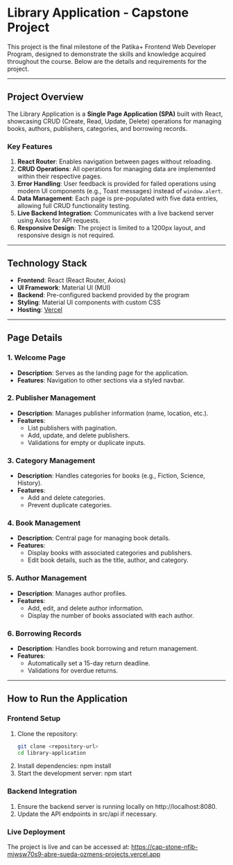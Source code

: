 # Library Application - Capstone Project

This project is the final milestone of the Patika+ Frontend Web Developer Program, designed to demonstrate the skills and knowledge acquired throughout the course. Below are the details and requirements for the project.

---

## Project Overview
The Library Application is a **Single Page Application (SPA)** built with React, showcasing CRUD (Create, Read, Update, Delete) operations for managing books, authors, publishers, categories, and borrowing records.

### Key Features
1. **React Router**: Enables navigation between pages without reloading.
2. **CRUD Operations**: All operations for managing data are implemented within their respective pages.
3. **Error Handling**: User feedback is provided for failed operations using modern UI components (e.g., Toast messages) instead of `window.alert`.
4. **Data Management**: Each page is pre-populated with five data entries, allowing full CRUD functionality testing.
5. **Live Backend Integration**: Communicates with a live backend server using Axios for API requests.
6. **Responsive Design**: The project is limited to a 1200px layout, and responsive design is not required.

---

## Technology Stack
- **Frontend**: React (React Router, Axios)
- **UI Framework**: Material UI (MUI)
- **Backend**: Pre-configured backend provided by the program
- **Styling**: Material UI components with custom CSS
- **Hosting**: [Vercel](https://vercel.com/)

---

## Page Details

### 1. **Welcome Page**
- **Description**: Serves as the landing page for the application.
- **Features**: Navigation to other sections via a styled navbar.

### 2. **Publisher Management**
- **Description**: Manages publisher information (name, location, etc.).
- **Features**:
  - List publishers with pagination.
  - Add, update, and delete publishers.
  - Validations for empty or duplicate inputs.

### 3. **Category Management**
- **Description**: Handles categories for books (e.g., Fiction, Science, History).
- **Features**:
  - Add and delete categories.
  - Prevent duplicate categories.

### 4. **Book Management**
- **Description**: Central page for managing book details.
- **Features**:
  - Display books with associated categories and publishers.
  - Edit book details, such as the title, author, and category.

### 5. **Author Management**
- **Description**: Manages author profiles.
- **Features**:
  - Add, edit, and delete author information.
  - Display the number of books associated with each author.

### 6. **Borrowing Records**
- **Description**: Handles book borrowing and return management.
- **Features**:
  - Automatically set a 15-day return deadline.
  - Validations for overdue returns.

---

## How to Run the Application

### Frontend Setup
1. Clone the repository:
   ```bash
   git clone <repository-url>
   cd library-application
2. Install dependencies:
   npm install
3. Start the development server:
   npm start

### Backend Integration
1. Ensure the backend server is running locally on http://localhost:8080.
2. Update the API endpoints in src/api if necessary.

### Live Deployment
The project is live and can be accessed at:  https://cap-stone-nfib-mjwsw70s9-abre-sueda-ozmens-projects.vercel.app